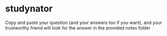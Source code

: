 # studynator
Copy and paste your question (and your answers too if you want), and your trustworthy friend will look for the answer in the provided notes folder
